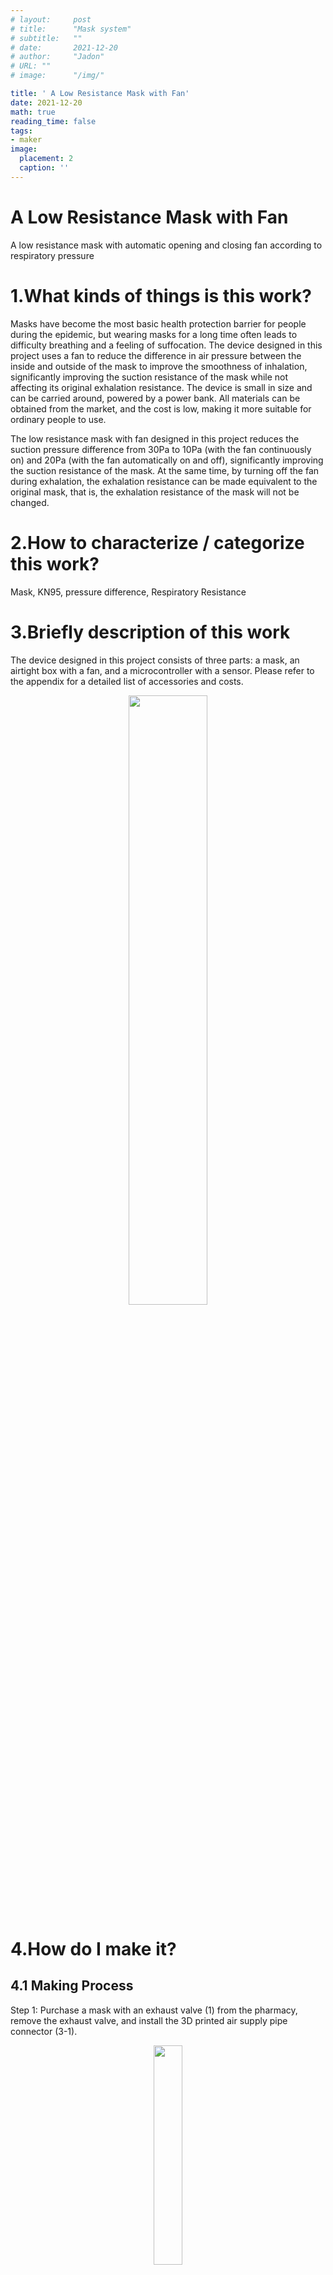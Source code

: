 ```yaml
---
# layout:     post 
# title:      "Mask system"
# subtitle:   ""
# date:       2021-12-20
# author:     "Jadon"
# URL: ""
# image:      "/img/"

title: ' A Low Resistance Mask with Fan' 
date: 2021-12-20
math: true
reading_time: false
tags:
- maker
image:
  placement: 2
  caption: ''
---
```


# A Low Resistance Mask with Fan
A low resistance mask with automatic opening and closing fan according to respiratory pressure


# 1.What kinds of things is this work?

Masks have become the most basic health protection barrier for people during the epidemic, but wearing masks for a long time often leads to difficulty breathing and a feeling of suffocation. The device designed in this project uses a fan to reduce the difference in air pressure between the inside and outside of the mask to improve the smoothness of inhalation, significantly improving the suction resistance of the mask while not affecting its original exhalation resistance. The device is small in size and can be carried around, powered by a power bank. All materials can be obtained from the market, and the cost is low, making it more suitable for ordinary people to use.

The low resistance mask with fan designed in this project reduces the suction pressure difference from 30Pa to 10Pa (with the fan continuously on) and 20Pa (with the fan automatically on and off), significantly improving the suction resistance of the mask. At the same time, by turning off the fan during exhalation, the exhalation resistance can be made equivalent to the original mask, that is, the exhalation resistance of the mask will not be changed.

# 2.How to characterize / categorize this work?

Mask, KN95, pressure difference, Respiratory Resistance

# 3.Briefly description of this work

The device designed in this project consists of three parts: a mask, an airtight box with a fan, and a microcontroller with a sensor. Please refer to the appendix for a detailed list of accessories and costs.

<div align=center> <img src='./overview-mask.jpg' width = 50%/> </div>



# 4.How do I make it?

## 4.1 Making Process
Step 1: Purchase a mask with an exhaust valve (1) from the pharmacy, remove the exhaust valve, and install the 3D printed air supply pipe connector (3-1).

<div align=center> <img src='./joint-mask.jpg' width = 30%/> </div>

Step 2: Install the turbine fan (5) into the 3D printed airtight box (4) and cover it with a filter (6). Connect the power cord of the fan to the battery (7), and connect the exhaust port of the fan to the air supply pipe connector (3-2).
<div align=center> <img src='./box-with-filter.jpg' width = 30%/> </div>
<div align=center> <img src='./box-with-battery.jpg' width = 30%/> </div>

Step 3: Connect the mask (1) and the airtight box (4) with a fan and filter using the air supply pipe (2). Turn on the power and the fan starts supplying air and pressurizing the mask.

<div align=center> <img src='./featured.jpg' width = 40%/> </div>

Step 4: Keeping the fan on all the time makes the device very power consuming, so it is necessary to detect when it is inhaling and when it is exhaling to automatically control the switch. The solution is to add a micro pressure difference sensor (9) to sense the small pressure difference generated during breathing, and then use a microcontroller (10) to read the pressure difference. If it is a negative pressure value, it is judged as inhalation, and if it is a positive pressure value, it is judged as exhalation. Then, the relay (11) is used to control the switch of the fan.

<div align=center> <img src='./sensor-and-arduino.jpg' width = 30%/> </div>

## 4.2 Testing
Test case 1: Without turning on the fan, AS510 tests the pressure difference between the inside and outside of the mask during breathing.
<div align=center> <img src='./test-case-1.jpg' width = 50%> </div>
The maximum expiratory pressure is about 40pa, and the minimum inspiratory pressure is about -30Pa

Test case 2: Turn on the fan, hold your breath, and test the pressure difference inside and outside the AS510 mask.
<div align=center> <img src='./test-case-2.jpg' width = 50% height = 20%> </div>
After the fan stabilizes, the pressure difference between the inside and outside of the mask remains basically at 40Pa.

Test case 3: Turn on the fan and AS510 tests the pressure difference between the inside and outside of the mask during breathing.
<div align=center> <img src='./test-case-3.jpg' width = 50% height = 20%> </div>
The maximum expiratory pressure difference is about 90Pa, and the minimum inspiratory pressure difference is about -10Pa.

It can be seen that the absolute value of the suction pressure difference in Test case 1 has been reduced by 20Pa, which significantly improves the suction resistance. But the absolute value of the exhalation pressure difference increased by 50Pa, and the exhalation resistance increased.

Test case 4: The Arduino microcontroller automatically switches on and off the fan during breathing, and AS510 tests the pressure difference between the inside and outside of the mask during breathing.
<div align=center> <img src='./test-case-4.jpg' width = 50% height = 20%> </div>

After controlling the fan, when exhaling, the fan was turned off. Compared to Test case 3 (with the fan on), the maximum pressure difference decreased from 90Pa to about 50Pa, and the exhalation resistance decreased, which was basically equivalent to Test case 1 (without the fan);

When inhaling, the fan was turned on, and compared to Test case 3 (with the fan on), the maximum absolute pressure difference increased from 10Pa to 20Pa. The breathing resistance increased, but it was still better than Test case 1 (without the fan). This indicates that the microcontroller control of the fan has not kept up with the rhythm of inhalation.


# 5.Why do I make it?

In 2021, the world is facing unprecedented COVID, and masks have become the most basic health protection barrier for people. Due to protective requirements, people need to ensure that the mask is tightly pressed against their face when wearing it, and the mask cannot be easily removed. When wearing a mask for a long time, they often feel difficulty breathing and suffocation. Especially for some medical staff, they need to provide long-term support for several hours, or even more than ten hours, within a day. Difficulty breathing can even lead to life-threatening situations. There have been reports of students running with high protective masks causing shock.

To solve the long-term comfort of mask matching, it is necessary to develop and analyze the structure of the mask. Masks are usually composed of multiple layers of filtering materials, and air can only enter after being filtered layer by layer, which is hindered by the filtering layer. The better the filtering performance of a mask, the greater the resistance to breathing.

Masks purchased from pharmacies usually indicate respiratory resistance, which is measured using professional instruments. In order to accurately determine the resistance of the mask in this project, the AS510 handheld micro pressure gauge was used to measure the pressure difference inside and outside the mask (specific measurement methods can be found in the appendix). For example, the KN95 mask has a pressure difference of+40Pa between the inside and outside of the mask when exhaling, and -40Pa between the inside and outside of the mask when inhaling. The professional KN99 mask was not tested in this project, and according to online data, the breathing pressure difference can reach 100-200Pa.

From the pressure difference data, it can be seen that the better the protective performance of the mask, the more difficult it will be to breathe. The direct way to relieve suffocation after wearing a mask is to reduce respiratory resistance and the pressure difference inside and outside the mask.

# 6.What's the most meaningful thing of this work?

The device is small in size and can be carried around; Using common materials in the market, with a total cost of less than 100 Chines-Yuan; The battery uses a common 5V power bank, which is easy to obtain. More suitable for ordinary people to use.

I encountered several difficulties during the design process:

1. Can the fan reach inside the mask?
I originally tried fans with diameters of 12mm and 18mm, which were attached to the inside of the mask. However, I found that there was no significant change in the air pressure difference after turning on the fan.
There may be two possible reasons for this: 1) The fan size is small and the power is too low; 2) The fan cannot fit the inner layer of the mask and cannot suck in external air. This attempt rejected the direction of the built-in fan and identified a key principle: "Fan power should be high, and air tightness is also important", guiding subsequent design.

2. How to trigger the fan automatically?
The initial idea was to use a physical spring switch, but the force generated by breathing was too small to trigger the switch.  I disassemble the AS510 micro pressure measuring instrument I bought and found that it uses a micro differential pressure sensor internally. I searched online and found similar sensor, which is very cheap. This solves the problem of fan switch triggering by measuring the pressure difference between the inside and outside of the mask.

There are still many shortcomings in this mask, such as the automatic control judgment conditions being too simple, the mismatch between starting and stopping the fan and breathing rhythm. In addition, the size of the fan box is a bit larger. It is best to find a smaller and high-power fan that can be directly installed on the outside of the mask, eliminating the need for air supply pipes and making it more convenient to use.


# 7.Additional Information

## Measurement of Pressure Difference of Mask

<div align=center> <img src='./AS510.jpg' width = 10%/> </div>

The AS510 handheld micro pressure gauge (priced around 150 yuan on Taobao) has a measurement range of 0-100hPa and a measurement accuracy of ± 0.03hPa.

Measurement method:
1) Turn on the power of AS510 and reset it to zero
2) Insert a trachea of AS510 into the mask, close to the mouth and nose
3) Place the other trachea outside the mask
4) The display screen of AS510 shows the pressure difference between the inside and outside of the mask
